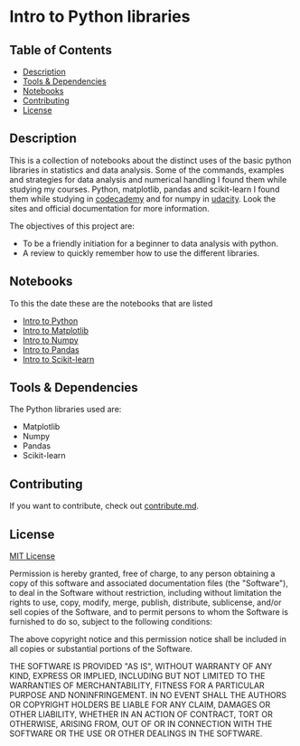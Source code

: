 # Intro to Python libraries

## Table of Contents

* [Description](#description)
* [Tools & Dependencies](#tools)
* [Notebooks](#notebooks)
* [Contributing](#Contributing)
* [License](#License)

## Description

This is a collection of notebooks about the distinct uses of the basic python libraries in statistics and data analysis. Some of the commands, examples and strategies for data analysis and numerical handling I found them while studying my courses. Python, matplotlib, pandas and scikit-learn I found them while studying in [codecademy](codecademy.com) and for numpy in [udacity](udacity.com). Look the sites and official documentation for more information.

The objectives of this project are:

* To be a friendly initiation for a beginner to data analysis with python.
* A review to quickly remember how to use the different libraries.

## Notebooks
To this the date these are the notebooks that are listed

* [Intro to Python](intro-to-python.ipynb)
* [Intro to Matplotlib](intro-to-matplotlib.ipynb)
* [Intro to Numpy](intro-to-numpy.ipynb)
* [Intro to Pandas](intro-to-pandas.ipynb)
* [Intro to Scikit-learn](intro-to-scikitlearn.ipynb)

## Tools & Dependencies

The Python libraries used are:
* Matplotlib
* Numpy
* Pandas
* Scikit-learn

## Contributing

If you want to contribute, check out [contribute.md](contribute.md).

## License

[MIT License](LICENSE)

Permission is hereby granted, free of charge, to any person obtaining a copy of this software and associated documentation files (the "Software"), to deal in the Software without restriction, including without limitation the rights to use, copy, modify, merge, publish, distribute, sublicense, and/or sell copies of the Software, and to permit persons to whom the Software is furnished to do so, subject to the following conditions:

The above copyright notice and this permission notice shall be included in all copies or substantial portions of the Software.

THE SOFTWARE IS PROVIDED "AS IS", WITHOUT WARRANTY OF ANY KIND, EXPRESS OR IMPLIED, INCLUDING BUT NOT LIMITED TO THE WARRANTIES OF MERCHANTABILITY, FITNESS FOR A PARTICULAR PURPOSE AND NONINFRINGEMENT. IN NO EVENT SHALL THE AUTHORS OR COPYRIGHT HOLDERS BE LIABLE FOR ANY CLAIM, DAMAGES OR OTHER LIABILITY, WHETHER IN AN ACTION OF CONTRACT, TORT OR OTHERWISE, ARISING FROM, OUT OF OR IN CONNECTION WITH THE SOFTWARE OR THE USE OR OTHER DEALINGS IN THE SOFTWARE.

